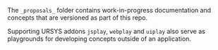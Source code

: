 The `_proposals_` folder contains work-in-progress documentation and concepts
that are versioned as part of this repo.

Supporting URSYS addons `jsplay`, `webplay` and `uiplay` also serve as playgrounds for
developing concepts outside of an application.
